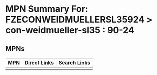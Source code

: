



# MPN Summary For: FZECONWEIDMUELLERSL35924 > con-weidmueller-sl35 : 90-24

## MPNs
  

|MPN|Direct Links|Search Links|
| :--- | :--- | :--- |
||||
